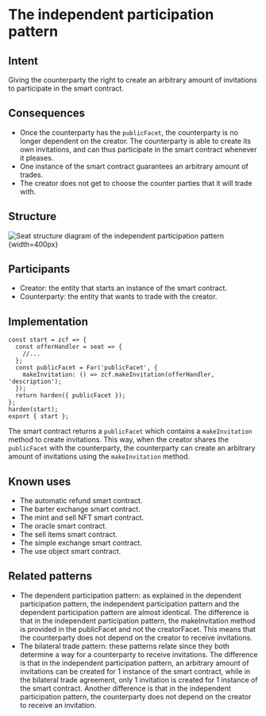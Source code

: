 # The independent participation pattern

## Intent
Giving the
counterparty the right to create an arbitrary amount of invitations to
participate in the smart contract.

## Consequences
-   Once the counterparty has the `publicFacet`, the counterparty is no
    longer dependent on the creator. The counterparty is able to create
    its own invitations, and can thus participate in the smart contract
    whenever it pleases.
-   One instance of the smart contract guarantees an arbitrary amount of
    trades.
-   The creator does not get to choose the counter parties that it will
    trade with.

## Structure
![Seat structure diagram of the independent participation
pattern](./images/theIndependentParticipationPattern.PNG){width=400px}

## Participants
-   Creator: the entity that starts an instance of the smart contract.
-   Counterparty: the entity that wants to trade with the creator.

## Implementation
``` {.JavaScript}
const start = zcf => {
  const offerHandler = seat => {
    //...
  };
  const publicFacet = Far('publicFacet', {
    makeInvitation: () => zcf.makeInvitation(offerHandler, 'description');
  });
  return harden({ publicFacet });
};
harden(start);
export { start };
```

The smart contract returns a `publicFacet` which contains a
`makeInvitation` method to create invitations. This way, when the
creator shares the `publicFacet` with the counterparty, the counterparty
can create an arbitrary amount of invitations using the `makeInvitation`
method.

## Known uses
-   The automatic refund smart contract.
-   The barter exchange smart contract.
-   The mint and sell NFT smart contract.
-   The oracle smart contract.
-   The sell items smart contract.
-   The simple exchange smart contract.
-   The use object smart contract.

## Related patterns
-   The dependent participation pattern: as explained in the dependent
    participation pattern, the independent participation pattern and the dependent participation pattern are almost identical. The difference is that in the independent participation pattern, the makeInvitation method is provided in the publicFacet and not the creatorFacet. This means that the counterparty does not depend on the creator to receive invitations.
-   The bilateral trade pattern: these patterns
    relate since they both determine a way for a counterparty to receive invitations. The difference is that in the independent participation pattern, an arbitrary amount of invitations can be created for 1 instance of the smart contract, while in the bilateral trade agreement, only 1 invitation is created for 1 instance of the smart contract. Another difference is that in the independent participation pattern, the counterparty does not depend on the creator to receive an invitation.